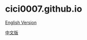 # cici0007.github.io

[English Version](https://cici0007.github.io/README-EN.html)

[中文版](https://cici0007.github.io/README-CN.html)
